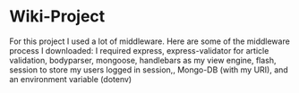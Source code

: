 # Wiki-Project

For this project I used a lot of middleware. Here are some of the middleware process I downloaded:
I required express, 
express-validator for article validation,
bodyparser,
mongoose, 
handlebars as my view engine,
flash,
session to store my users logged in session,,
Mongo-DB (with my URI),
and an environment variable (dotenv)
